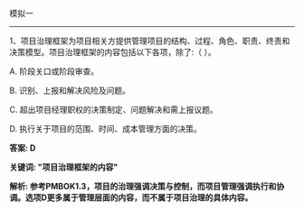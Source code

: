 模拟一

---

1、项目治理框架为项目相关方提供管理项目的结构、过程、角色、职责、终责和决策模型。项目治理框架的内容包括以下各项，除了:（ ）。

A. 阶段关口或阶段审查。

B. 识别、上报和解决风险及问题。

C. 超出项目经理职权的决策制定、问题解决和需上报议题。

D. 执行关于项目的范围、时间、成本管理方面的决策。

**答案: D**

**关键词: "项目治理框架的内容"**

**解析: 参考PMBOK1.3，项目的治理强调决策与控制，而项目管理强调执行和协调。选项D更多属于管理层面的内容，而不属于项目治理的具体内容。**



